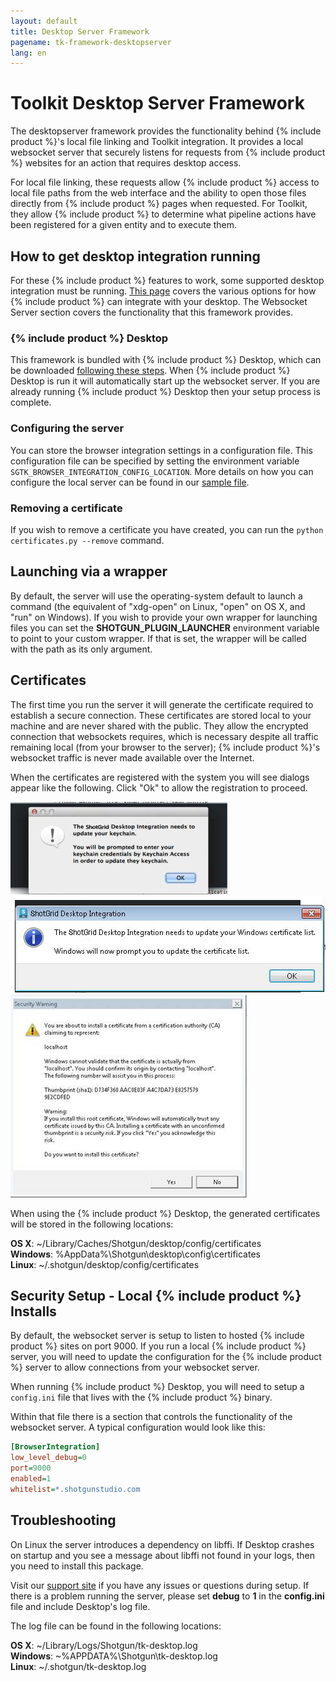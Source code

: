 ```yaml
---
layout: default
title: Desktop Server Framework
pagename: tk-framework-desktopserver
lang: en
---
```


# Toolkit Desktop Server Framework

The desktopserver framework provides the functionality behind {% include product %}'s local file linking
and Toolkit integration.  It provides a local websocket server that securely listens for
requests from {% include product %} websites for an action that requires desktop access.

For local file linking, these requests allow {% include product %} access to local file paths from the 
web interface and the ability to open those files directly from {% include product %} pages when requested. 
For Toolkit, they allow {% include product %} to determine what pipeline actions have been registered for a 
given entity and to execute them.

## How to get desktop integration running

For these {% include product %} features to work, some supported desktop integration must be running.
[This page](https://developer.shotgridsoftware.com/c79f1656/) covers the various options for how
{% include product %} can integrate with your desktop.  The Websocket Server section covers the functionality that this framework provides.

### {% include product %} Desktop

This framework is bundled with {% include product %} Desktop, which can be downloaded [following these steps](https://developer.shotgridsoftware.com/d587be80/#installation-of-desktop). When {% include product %} Desktop is run it will automatically start up the websocket server.  If you 
are already running {% include product %} Desktop then your setup process is complete.

### Configuring the server

You can store the browser integration settings in a configuration file. This configuration file can be specified by setting the environment variable `SGTK_BROWSER_INTEGRATION_CONFIG_LOCATION`. More details on how you can configure the local server can be found in our [sample file](https://github.com/shotgunsoftware/tk-framework-desktopserver/blob/master/app/config.ini.example).

### Removing a certificate

If you wish to remove a certificate you have created, you can run the `python certificates.py --remove` command.

## Launching via a wrapper

By default, the server will use the operating-system default to launch a command (the equivalent of
"xdg-open" on Linux, "open" on OS X, and "run" on Windows). If you wish to provide your own wrapper for
launching files you can set the **SHOTGUN_PLUGIN_LAUNCHER** environment variable to point to your
custom wrapper. If that is set, the wrapper will be called with the path as its only argument.

## Certificates

The first time you run the server it will generate the certificate required to establish a secure 
connection. These certificates are stored local to your machine and are never shared with the public.
They allow the encrypted connection that websockets requires, which is necessary despite all traffic 
remaining local (from your browser to the server); {% include product %}'s websocket traffic is never made available 
over the Internet.

When the certificates are registered with the system you will see dialogs appear like the following.
Click "Ok" to allow the registration to proceed.

![](images/osx_warning_1.jpg)
![](images/windows_warning_1.jpg)
![](images/windows_warning_2.jpg)


When using the {% include product %} Desktop, the generated certificates will be stored in the following locations:

**OS X**: ~/Library/Caches/Shotgun/desktop/config/certificates<br/>
**Windows**: %AppData%\Shotgun\desktop\config\certificates<br/>
**Linux**: ~/.shotgun/desktop/config/certificates<br/>

## Security Setup - Local {% include product %} Installs

By default, the websocket server is setup to listen to hosted {% include product %} sites on port 9000.
If you run a local {% include product %} server, you will need to update the configuration for the {% include product %} server 
to allow connections from your websocket server.

When running {% include product %} Desktop, you will need to setup a ```config.ini``` file that lives with the {% include product %} binary. 

Within that file there is a section that controls the functionality of the websocket server.
A typical configuration would look like this:

```ini
[BrowserIntegration]
low_level_debug=0
port=9000
enabled=1
whitelist=*.shotgunstudio.com
```

## Troubleshooting

On Linux the server introduces a dependency on libffi.  If Desktop crashes on startup and you see a message about libffi not found in your logs, then you need to install this package.

Visit our [support site](https://knowledge.autodesk.com/contact-support) if you have any issues or questions during setup.  If there is a problem
running the server, please set **debug** to **1** in the **config.ini** file and include Desktop's log
file.

The log file can be found in the following locations:

**OS X**: ~/Library/Logs/Shotgun/tk-desktop.log<br/>
**Windows**: ~\%APPDATA%\Shotgun\tk-desktop.log<br/>
**Linux**: ~/.shotgun/tk-desktop.log<br/>
